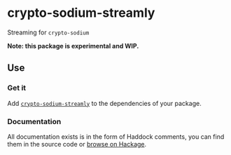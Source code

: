# crypto-sodium-streamly

Streaming for `crypto-sodium`

**Note: this package is experimental and WIP.**

## Use

### Get it

Add [`crypto-sodium-streamly`][hackage] to the dependencies of your package.

### Documentation

All documentation exists is in the form of Haddock comments, you can
find them in the source code or [browse on Hackage][hackage].


[hackage]: https://hackage.haskell.org/package/crypto-sodium-streamly
